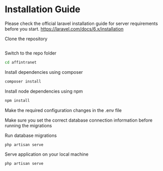 # Installation Guide

Please check the official laravel installation guide for server requirements before you start. 
https://laravel.com/docs/6.x/installation

Clone the repository

```git
```

Switch to the repo folder

```bash
cd affintranet
```

Install dependencies using composer
```bash
composer install
```

Install node dependencies using npm
```bash
npm install
```
Make the required configuration changes in the .env file

Make sure you set the correct database connection information before running the migrations

Run database migrations

```bash
php artisan serve
```

Serve application on your local machine

```bash
php artisan serve
```